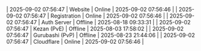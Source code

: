 | 2025-09-02 07:56:47 | Website | Online | 2025-09-02 07:56:46 |
| 2025-09-02 07:56:47 | Registration | Online | 2025-09-02 07:56:46 |
| 2025-09-02 07:56:47 | Auth Server | Offline | 2025-08-18 09:33:31 |
| 2025-09-02 07:56:47 | Kezan (PvE) | Offline | 2025-08-03 17:58:02 |
| 2025-09-02 07:56:47 | Gurubashi (PvP) | Offline | 2025-08-23 21:44:06 |
| 2025-09-02 07:56:47 | Cloudflare | Online | 2025-09-02 07:56:46 |
